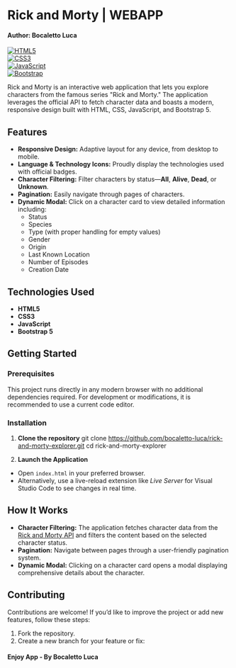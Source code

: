 # Rick and Morty | WEBAPP
#### Author: Bocaletto Luca

[![HTML5](https://img.shields.io/badge/HTML5-E34F26?style=for-the-badge&logo=html5&logoColor=white)](https://developer.mozilla.org/en-US/docs/Web/HTML)  
[![CSS3](https://img.shields.io/badge/CSS3-1572B6?style=for-the-badge&logo=css3&logoColor=white)](https://developer.mozilla.org/en-US/docs/Web/CSS)  
[![JavaScript](https://img.shields.io/badge/JavaScript-F7DF1E?style=for-the-badge&logo=javascript&logoColor=black)](https://developer.mozilla.org/en-US/docs/Web/JavaScript)  
[![Bootstrap](https://img.shields.io/badge/Bootstrap-7952B3?style=for-the-badge&logo=bootstrap&logoColor=white)](https://getbootstrap.com/)

Rick and Morty is an interactive web application that lets you explore characters from the famous series "Rick and Morty." The application leverages the official API to fetch character data and boasts a modern, responsive design built with HTML, CSS, JavaScript, and Bootstrap 5.

## Features

- **Responsive Design:** Adaptive layout for any device, from desktop to mobile.
- **Language & Technology Icons:** Proudly display the technologies used with official badges.
- **Character Filtering:** Filter characters by status—**All**, **Alive**, **Dead**, or **Unknown**.
- **Pagination:** Easily navigate through pages of characters.
- **Dynamic Modal:** Click on a character card to view detailed information including:
  - Status
  - Species
  - Type (with proper handling for empty values)
  - Gender
  - Origin
  - Last Known Location
  - Number of Episodes
  - Creation Date

## Technologies Used

- **HTML5**
- **CSS3**
- **JavaScript**
- **Bootstrap 5**

## Getting Started

### Prerequisites

This project runs directly in any modern browser with no additional dependencies required. For development or modifications, it is recommended to use a current code editor.

### Installation

1. **Clone the repository**
git clone https://github.com/bocaletto-luca/rick-and-morty-explorer.git cd rick-and-morty-explorer

2. **Launch the Application**

- Open `index.html` in your preferred browser.
- Alternatively, use a live-reload extension like *Live Server* for Visual Studio Code to see changes in real time.

## How It Works

- **Character Filtering:** The application fetches character data from the [Rick and Morty API](https://rickandmortyapi.com/) and filters the content based on the selected character status.
- **Pagination:** Navigate between pages through a user-friendly pagination system.
- **Dynamic Modal:** Clicking on a character card opens a modal displaying comprehensive details about the character.


## Contributing

Contributions are welcome! If you’d like to improve the project or add new features, follow these steps:

1. Fork the repository.
2. Create a new branch for your feature or fix:

#### Enjoy App - By Bocaletto Luca
